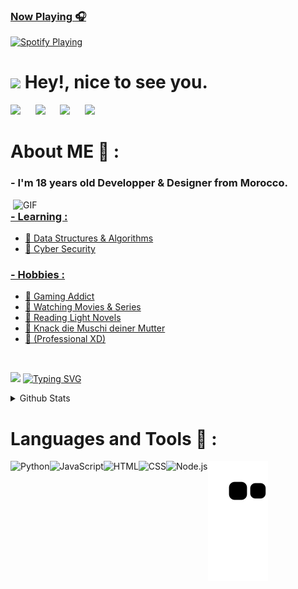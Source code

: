 <a href="https://discord.com/users/818236033413414952"> <img  align="right" src="https://lanyard.cnrad.dev/api/818236033413414952" title="" />
### Now Playing 🎧

[<img src="https://spotify-github-profile.vercel.app/api/view.svg?uid=rsspczkp3g4guni467rak4x8e&cover_image=true&theme=natemoo-re" alt="Spotify Playing" width="350" style="align: left"/>](https://open.spotify.com/user/4et0hj6bcrfm59jazyqp2dyyq)





<h1><img src="https://emojis.slackmojis.com/emojis/images/1531849430/4246/blob-sunglasses.gif?1531849430" width="30"/> Hey!, nice to see you.</h1>

<p align="left">
<a href="https://twitter.com/xray4reall" target="_blank"><img height="30" src="https://cdn.discordapp.com/emojis/912006202274242600.gif?size=128"></a>&nbsp;&nbsp;&nbsp;&nbsp;&nbsp;
<a href="https://www.instagram.com/xray4real/" target="_blank"><img height="30" src="https://cdn.discordapp.com/emojis/912006202207113226.gif?size=128"></a>&nbsp;&nbsp;&nbsp;&nbsp;&nbsp;
<a href="https://open.spotify.com/user/4et0hj6bcrfm59jazyqp2dyyq" target="_blank"><img height="30" src="https://cdn.discordapp.com/emojis/797926066131304449.webp?size=128"></a>&nbsp;&nbsp;&nbsp;&nbsp;&nbsp;
<a href="https://discord.com/users/818236033413414952" target="_blank"><img height="30" src="https://cdn.discordapp.com/emojis/772089044494188575.gif?size=128"></a>&nbsp;&nbsp;&nbsp;&nbsp;&nbsp;

<br />


# About ME 💬 :

### - I'm 18 years old Developper & Designer from Morocco.

<a href="https://discord.com/users/818236033413414952" target="_blank"> <img hight="400" width="500" alt="GIF" align="right" src="https://github.com/Xx-Ashutosh-xX/Xx-Ashutosh-xX/blob/master/assets/1936.gif">

### - Learning :
- 🐧 Data Structures & Algorithms
- 🐧 Cyber Security

### - Hobbies : 
- 🐧 Gaming Addict
- 🐧 Watching Movies & Series
- 🐧 Reading Light Novels
- 🐧 Knack die Muschi deiner Mutter
- 🐧 (Professional XD)
</br>

<a href="https://discord.com/users/818236033413414952" target="_blank"> <img src="https://discord.c99.nl/widget/theme-3/818236033413414952.png"/></a>
<a href="https://discord.com/users/818236033413414952"><img src="https://readme-typing-svg.herokuapp.com?font=Fira+Code&pause=1000&color=9100F7&center=true&vCenter=true&width=435&lines=%F0%9F%91%8B+Hi+there!+I'm+Xray;Add+Me+!" alt="Typing SVG" /></a>

<details>
  <summary>Github Stats</summary>
  
  ![Github Stats](https://github-readme-stats.vercel.app/api?username=xray4real&count_private=true&show_icons=true&include_all_commits=true&hide_border=true&count_private=true&theme=gotham&title_color=78aad8&text_color=f5f5f5)
  ![Top Languages](https://github-readme-stats.vercel.app/api/top-langs/?username=xray4real&show_icons=true&include_all_commits=true&hide_border=true&count_private=true&theme=gotham&langs_count=4&layout=compact&title_color=78aad8&text_color=f5f5f5)
</details>

# Languages and Tools 🐍 :

<a href="https://www.python.org" target="_blank"><img align="left" alt="Python" height ="25px" src="https://raw.githubusercontent.com/rahul-jha98/github_readme_icons/main/language_and_tools/square/python/python.svg"></a>
<a href="https://developer.mozilla.org/en-US/docs/Web/JavaScript" target="_blank"> <img align="left" alt="JavaScript" height ="25px"  src="https://raw.githubusercontent.com/rahul-jha98/github_readme_icons/main/language_and_tools/square/javascript/javascript.svg"> </a>
<a href="https://developer.mozilla.org/en-US/docs/Web/HTML" target="_blank"><img align="left" alt="HTML" height ="25px" src="https://raw.githubusercontent.com/rahul-jha98/github_readme_icons/main/language_and_tools/square/html/html.svg"></a>
<a href="https://developer.mozilla.org/en-US/docs/Web/CSS" target="_blank"> <img align="left" alt="CSS" height ="25px" src="https://raw.githubusercontent.com/rahul-jha98/github_readme_icons/main/language_and_tools/square/css/css.svg"></a>
<a href="https://nodejs.org" target="_blank"><img align="left" alt="Node.js" height ="25px" src="https://raw.githubusercontent.com/rahul-jha98/github_readme_icons/main/language_and_tools/square/node/node.svg"></a>


<a href="https://discord.com/users/818236033413414952" target="_blank"><img src="https://github.com/rafaballerini/rafaballerini/blob/output/github-contribution-grid-snake.svg" alt="sneke"></a>
